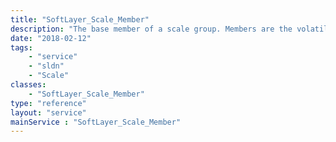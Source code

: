 ```yaml
---
title: "SoftLayer_Scale_Member"
description: "The base member of a scale group. Members are the volatile scaling units of a scale group. This cannot be used by itself, one of the more specific member types and services must be used. "
date: "2018-02-12"
tags:
    - "service"
    - "sldn"
    - "Scale"
classes:
    - "SoftLayer_Scale_Member"
type: "reference"
layout: "service"
mainService : "SoftLayer_Scale_Member"
---
```

